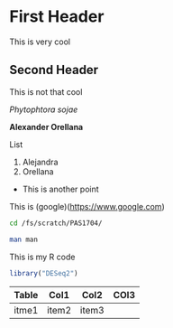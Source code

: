 # First Header 
This is very cool

##  Second Header
This is not that cool

*Phytophtora sojae*

**Alexander Orellana**

List

1. Alejandra
2. Orellana

  - This is another point

This is (google)(https://www.google.com)

```bash
cd /fs/scratch/PAS1704/

man man 


``` 
 This is my R code
 
```r
library("DESeq2")

```

|Table|Col1|Col2|COl3|
|-----|----|----|----|
|itme1|item2|item3|


